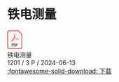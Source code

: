 # 铁电测量

<div class="card file-block" markdown="1">
<div class="file-icon"><img src="/assets/images/pdf.svg" style="height: 3em;"></div>
<div class="file-body">
<div class="file-title">铁电测量</div>
<div class="file-meta">1201 / 3 P / 2024-06-13</div>
</div>
<a class="down-button" target="_blank" href="/assets/files/10_2.pdf" markdown="1">:fontawesome-solid-download: 下载</a>
</div>
